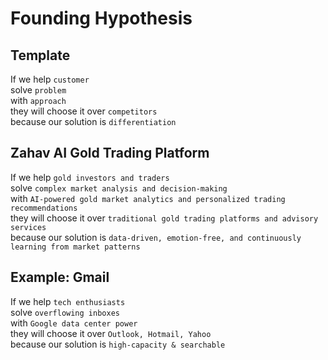 # Founding Hypothesis

## Template

If we help `customer`  
solve `problem`  
with `approach`  
they will choose it over `competitors`  
because our solution is `differentiation`

## Zahav AI Gold Trading Platform

If we help `gold investors and traders`  
solve `complex market analysis and decision-making`  
with `AI-powered gold market analytics and personalized trading recommendations`  
they will choose it over `traditional gold trading platforms and advisory services`  
because our solution is `data-driven, emotion-free, and continuously learning from market patterns`

## Example: Gmail

If we help `tech enthusiasts`  
solve `overflowing inboxes`  
with `Google data center power`  
they will choose it over `Outlook, Hotmail, Yahoo`  
because our solution is `high-capacity & searchable`
